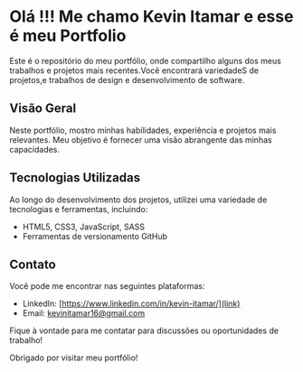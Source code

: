 # Olá !!! Me chamo Kevin Itamar e esse é meu Portfolio

Este é o repositório do meu portfólio, onde compartilho alguns dos meus trabalhos e projetos mais recentes.Você encontrará variedadeS de projetos,e trabalhos de design e desenvolvimento de software.

## Visão Geral

Neste portfólio, mostro minhas habilidades, experiência e projetos mais relevantes. Meu objetivo é fornecer uma visão abrangente das minhas capacidades.

## Tecnologias Utilizadas

Ao longo do desenvolvimento dos projetos, utilizei uma variedade de tecnologias e ferramentas, incluindo:

- HTML5, CSS3, JavaScript, SASS
- Ferramentas de versionamento GitHub

## Contato

Você pode me encontrar nas seguintes plataformas:

- LinkedIn: [https://www.linkedin.com/in/kevin-itamar/](link)
- Email: kevinitamar16@gmail.com

Fique à vontade para me contatar para discussões ou oportunidades de trabalho!

Obrigado por visitar meu portfólio!

 
